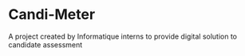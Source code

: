 # Candi-Meter
A project created by Informatique interns to provide digital solution to candidate assessment
